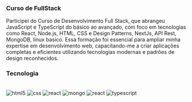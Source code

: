 ### Curso de FullStack


Participei do Curso de Desenvolvimento Full Stack, que abrangeu JavaScript e TypeScript do básico ao avançado, com foco em tecnologias como React, Node.js, HTML, CSS e Design Patterns, NextJs, API Rest, MongoDB, linux basico. Essa formação foi essencial para ampliar minha expertise em desenvolvimento web, capacitando-me a criar aplicações completas e eficientes utilizando tecnologias modernas e padrões de design reconhecidos.

### Tecnologia

<div style="display: inline-block;"><br/>
    <img src="https://img.shields.io/badge/HTML5-E34F26?style=for-the-badge&logo=html5&logoColor=white" align="center" alt="html5">
    <img src="https://img.shields.io/badge/CSS3-1572B6?style=for-the-badge&logo=css3&logoColor=white" align="center" alt="css">
    <img src="https://img.shields.io/badge/React-20232A?style=for-the-badge&logo=react&logoColor=61DAFB" align="center" alt="react">
    <img src="https://img.shields.io/badge/MongoDB-4EA94B?style=for-the-badge&logo=mongodb&logoColor=white" align="center" alt="mongo">
    <img src="https://img.shields.io/badge/JavaScript-323330?style=for-the-badge&logo=javascript&logoColor=F7DF1E" align="center" alt="react">
    <img src="https://img.shields.io/badge/TypeScript-007ACC?style=for-the-badge&logo=typescript&logoColor=white" align="center" alt="typescript"> 
</div><br/>
